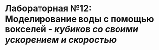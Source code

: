# Лабораторная №12: Моделирование воды с помощью вокселей - *кубиков со своими ускорением и скоростью*